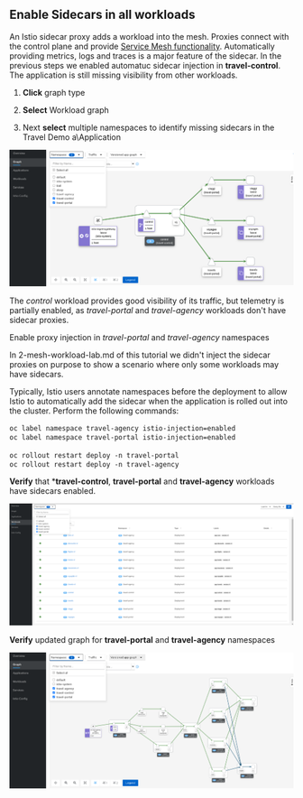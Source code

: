 ## Enable Sidecars in all workloads

An Istio sidecar proxy adds a workload into the mesh.
Proxies connect with the control plane and provide [Service Mesh functionality](https://docs.openshift.com/container-platform/4.11/service_mesh/v2x/ossm-about.html).
Automatically providing metrics, logs and traces is a major feature of the sidecar.
In the previous steps we enabled automatuc sidecar injection in **travel-control**.
The application is still missing visibility from other workloads.

1. **Click** graph type

1. **Select** Workload graph

1. Next **select** multiple namespaces to identify missing sidecars in the Travel Demo a\Application

![Missing Sidecars](./images/missing-sidecars.png)

The *control* workload provides good visibility of its traffic, but telemetry is partially enabled, as *travel-portal* and *travel-agency* workloads don't have sidecar proxies.

Enable proxy injection in *travel-portal* and *travel-agency* namespaces

In 2-mesh-workload-lab.md of this tutorial we didn't inject the sidecar proxies on purpose to show a scenario where only some workloads may have sidecars.

Typically, Istio users annotate namespaces before the deployment to allow Istio to automatically add the sidecar when the application is rolled out into the cluster. Perform
the following commands:

```
oc label namespace travel-agency istio-injection=enabled
oc label namespace travel-portal istio-injection=enabled

oc rollout restart deploy -n travel-portal
oc rollout restart deploy -n travel-agency
```

**Verify** that ***travel-control**, **travel-portal** and **travel-agency** workloads have sidecars enabled.

![Updated Workloads](./images/updated-workloads.png)

**Verify** updated graph for **travel-portal** and **travel-agency** namespaces

![Updated Telemetry](./images/updated-telemetry.png)
